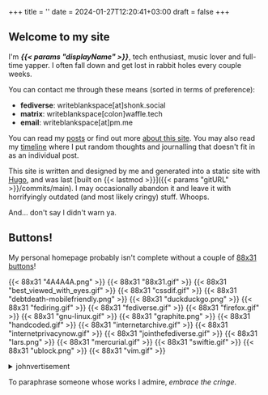 +++
title = ''
date = 2024-01-27T12:20:41+03:00
draft = false
+++

## Welcome to my site

I'm ***{{< params "displayName" >}}***, tech enthusiast, music lover and full-time yapper. I often fall down and get lost in rabbit holes every couple weeks.

You can contact me through these means (sorted in terms of preference):

- **fediverse**: writeblankspace[at]shonk.social
- **matrix**: writeblankspace[colon]waffle.tech
- **email**: writeblankspace[at]pm.me

You can read my [posts](/posts/) or find out more [about this site](/posts/about/). You may also read my [timeline](/timeline/) where I put random thoughts and journalling that doesn't fit in as an individual post.

This site is written and designed by me and generated into a static site with [Hugo](https://gohugo.io), and was last [built on {{< lastmod >}}]({{< params "gitURL" >}}/commits/main). I may occasionally abandon it and leave it with horrifyingly outdated (and most likely cringy) stuff. Whoops.

And... don't say I didn't warn ya.

## Buttons!

My personal homepage probably isn't complete without a couple of [88x31 buttons](posts/88x31-buttons)!

{{< 88x31 "4A4A4A.png" >}}
{{< 88x31 "88x31.gif" >}}
{{< 88x31 "best_viewed_with_eyes.gif" >}}
{{< 88x31 "cssdif.gif" >}}
{{< 88x31 "debtdeath-mobilefriendly.png" >}}
{{< 88x31 "duckduckgo.png" >}}
{{< 88x31 "fediring.gif" >}}
{{< 88x31 "fediverse.gif" >}}
{{< 88x31 "firefox.gif" >}}
{{< 88x31 "gnu-linux.gif" >}}
{{< 88x31 "graphite.png" >}}
{{< 88x31 "handcoded.gif" >}}
{{< 88x31 "internetarchive.gif" >}}
{{< 88x31 "internetprivacynow.gif" >}}
{{< 88x31 "jointhefediverse.gif" >}}
{{< 88x31 "lars.png" >}}
{{< 88x31 "mercurial.gif" >}}
{{< 88x31 "swiftie.gif" >}}
{{< 88x31 "ublock.png" >}}
{{< 88x31 "vim.gif" >}}

<details>
    <summary>johnvertisement</summary>
    <iframe src="https://john.citrons.xyz/embed?ref={{< params "baseURL" >}}" style="margin-left:auto;display:block;margin-right:auto;max-width:732px;width:100%;height:94px;border:none;"></iframe>
</details>


To paraphrase someone whose works I admire, *embrace the cringe*.
